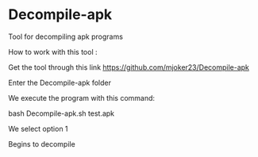 # Decompile-apk


Tool for decompiling apk programs


How to work with this tool :


Get the tool through this link https://github.com/mjoker23/Decompile-apk



Enter the Decompile-apk folder


We execute the program with this command:


bash Decompile-apk.sh test.apk



We select option 1




Begins to decompile

